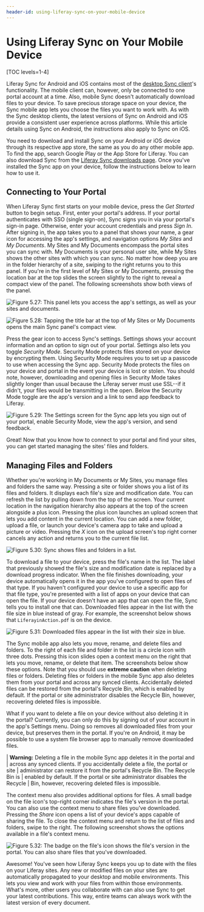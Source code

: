 ```yaml
---
header-id: using-liferay-sync-on-your-mobile-device
---
```


# Using Liferay Sync on Your Mobile Device

[TOC levels=1-4]

Liferay Sync for Android and iOS contains most of the
[desktop Sync client](/docs/6-2/user/-/knowledge_base/u/using-liferay-sync-on-your-desktop)'s
functionality. The mobile client can, however, only be connected to one portal
account at a time. Also, mobile Sync doesn't automatically download files to
your device. To save precious storage space on your device, the Sync mobile app
lets you choose the files you want to work with. As with the Sync desktop
clients, the latest versions of Sync on Android and iOS provide a consistent
user experience across platforms. While this article details using Sync on
Android, the instructions also apply to Sync on iOS. 

You need to download and install Sync on your Android or iOS device through its
respective app store, the same as you do any other mobile app. To find the app,
search Google Play or the App Store for Liferay. You can also download Sync from
the 
[Liferay Sync downloads page](https://www.liferay.com/downloads/liferay-sync). 
Once you've installed the Sync app on your device, follow the instructions below 
to learn how to use it. 

## Connecting to Your Portal

When Liferay Sync first starts on your mobile device, press the *Get Started*
button to begin setup. First, enter your portal's address. If your portal 
authenticates with SSO (single sign-on), Sync signs you in via your portal's 
sign-in page. Otherwise, enter your account credentials and press *Sign In*. 
After signing in, the app takes you to a panel that shows your name, a gear icon 
for accessing the app's settings, and navigation options *My Sites* and *My 
Documents*. My Sites and My Documents encompass the portal sites you can sync 
with. My Documents is your personal user site, while My Sites shows the other 
sites with which you can sync. No matter how deep you are in the folder 
hierarchy of a site, swiping to the right returns you to this panel. If you're 
in the first level of My Sites or My Documents, pressing the location bar at the 
top slides the screen slightly to the right to reveal a compact view of the 
panel. The following screenshots show both views of the panel. 

![Figure 5.27: This panel lets you access the app's settings, as well as your sites and documents.](../../images/sync-mobile-panel.png)

![Figure 5.28: Tapping the title bar at the top of My Sites or My Documents opens the main Sync panel's compact view.](../../images/sync-mobile-panel-compact.png)

Press the gear icon to access Sync's settings. Settings shows your account
information and an option to sign out of your portal. Settings also lets you
toggle *Security Mode*. Security Mode protects files stored on your device by
encrypting them. Using Security Mode requires you to set up a passcode to use
when accessing the Sync app. Security Mode protects the files on your device and
portal in the event your device is lost or stolen. You should note, however,
downloading and opening files in Security Mode takes slightly longer than usual
because the Liferay server must use SSL--if it didn't, your files would be
transmitting in the open. Below the Security Mode toggle are the app's version
and a link to send app feedback to Liferay. 

![Figure 5.29: The Settings screen for the Sync app lets you sign out of your portal, enable Security Mode, view the app's version, and send feedback.](../../images/sync-mobile-settings.png)

Great! Now that you know how to connect to your portal and find your sites, you 
can get started managing the sites' files and folders. 

## Managing Files and Folders

Whether you're working in My Documents or My Sites, you manage files and folders
the same way. Pressing a site or folder shows you a list of its files and
folders. It displays each file's size and modification date. You can refresh the
list by pulling down from the top of the screen. Your current location in the
navigation hierarchy also appears at the top of the screen alongside a plus
icon. Pressing the plus icon launches an upload screen that lets you add content
in the current location. You can add a new folder, upload a file, or launch your
device's camera app to take and upload a picture or video. Pressing the *X* icon
on the upload screen's top right corner cancels any action and returns you to
the current file list. 

![Figure 5.30: Sync shows files and folders in a list.](../../images/sync-mobile-site.png)

To download a file to your device, press the file's name in the list. The label
that previously showed the file's size and modification date is replaced by a
download progress indicator. When the file finishes downloading, your device
automatically opens it in the app you've configured to open files of that type.
If you haven't configured your device to use a specific app for that file type,
you're presented with a list of apps on your device that can open the file. If
your device doesn't have an app that can open the file, Sync tells you to
install one that can. Downloaded files appear in the list with the file size in
blue instead of gray. For example, the screenshot below shows that
`LiferayinAction.pdf` is on the device. 

![Figure 5.31: Downloaded files appear in the list with their size in blue.](../../images/sync-mobile-file-downloaded.png)

The Sync mobile app also lets you move, rename, and delete files and folders. To 
the right of each file and folder in the list is a circle icon with three dots. 
Pressing this icon slides open a context menu on the right that lets you move, 
rename, or delete that item. The screenshots below show these options. Note that 
you should use **extreme caution** when deleting files or folders. Deleting 
files or folders in the mobile Sync app also deletes them from your portal and 
across any synced clients. Accidentally deleted files can be restored from the 
portal's Recycle Bin, which is enabled by default. If the portal or site 
administrator disables the Recycle Bin, however, recovering deleted files is
impossible. 

What if you want to delete a file on your device without also deleting it in the
portal? Currently, you can only do this by signing out of your account in the
app's Settings menu. Doing so removes all downloaded files from your device, but
preserves them in the portal. If you're on Android, it may be possible to use a
system file browser app to manually remove downloaded files. 

| **Warning:** Deleting a file in the mobile Sync app deletes it in the portal and
| across any synced clients. If you accidentally delete a file, the portal or site
| administrator can restore it from the portal's Recycle Bin. The Recycle Bin is
| enabled by default. If the portal or site administrator disables the Recycle
| Bin, however, recovering deleted files is impossible.

The context menu also provides additional options for files. A small badge on
the file icon's top-right corner indicates the file's version in the portal. You
can also use the context menu to share files you've downloaded. Pressing the
*Share* icon opens a list of your device's apps capable of sharing the file. To
close the context menu and return to the list of files and folders, swipe to the
right. The following screenshot shows the options available in a file's context
menu. 

![Figure 5.32: The badge on the file's icon shows the file's version in the portal. You can also share files that you've downloaded.](../../images/sync-mobile-file-actions.png)

Awesome! You've seen how Liferay Sync keeps you up to date with the files on
your Liferay sites. Any new or modified files on your sites are automatically
propagated to your desktop and mobile environments. This lets you view and work
with your files from within those environments. What's more, other users you
collaborate with can also use Sync to get your latest contributions. This way,
entire teams can always work with the latest version of every document. 
